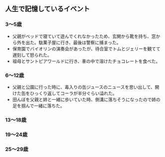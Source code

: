 ## 人生で記憶しているイベント

### 3〜5歳
- 父親がベッドで寝ていて遊んでくれなかったため、玄関から靴を持ち、窓から外を出た。駄菓子屋に行き、最後は警察に捕まった。
- 保育園でバイオリンの演奏会があったが、待合室でトムとジェリーを観てて遅刻して怒られた。
- 祖母とサントピアワールドに行き、車の中で溶けたチョコレートを食べた。

### 6〜12歳
- 父親と公園に行った時に、毒入りの缶ジュースのニュースを思い出して、開けた缶をひっくり返してコーラが半分ぐらい溢れた。
- 田んぼを父親と姉と一緒に歩いていた時、側溝に落ちそうになったので姉の足を掴んで一緒に落ちた。

### 13〜18歳

### 19〜24歳

### 25〜29歳
